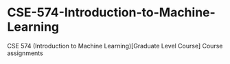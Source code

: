 # CSE-574-Introduction-to-Machine-Learning
CSE 574 (Introduction to Machine Learning)[Graduate Level Course] Course assignments
